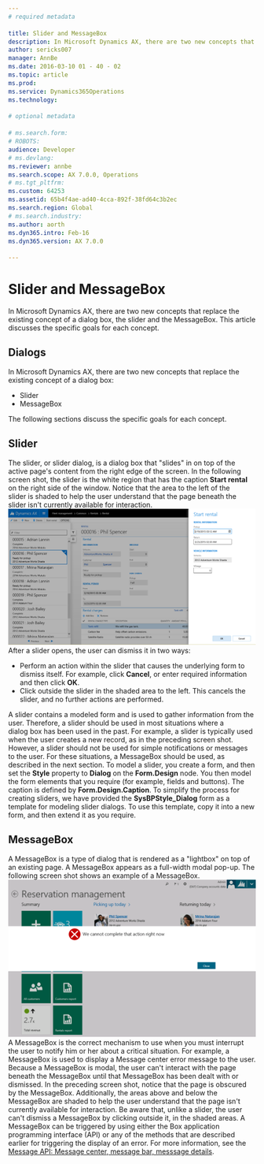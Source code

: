 ```yaml
---
# required metadata

title: Slider and MessageBox
description: In Microsoft Dynamics AX, there are two new concepts that replace the existing concept of a dialog box, the slider and the MessageBox. This article discusses the specific goals for each concept. 
author: sericks007
manager: AnnBe
ms.date: 2016-03-10 01 - 40 - 02
ms.topic: article
ms.prod: 
ms.service: Dynamics365Operations
ms.technology: 

# optional metadata

# ms.search.form: 
# ROBOTS: 
audience: Developer
# ms.devlang: 
ms.reviewer: annbe
ms.search.scope: AX 7.0.0, Operations
# ms.tgt_pltfrm: 
ms.custom: 64253
ms.assetid: 65b4f4ae-ad40-4cca-892f-38fd64c3b2ec
ms.search.region: Global
# ms.search.industry: 
ms.author: aorth
ms.dyn365.intro: Feb-16
ms.dyn365.version: AX 7.0.0

---
```


# Slider and MessageBox

In Microsoft Dynamics AX, there are two new concepts that replace the existing concept of a dialog box, the slider and the MessageBox. This article discusses the specific goals for each concept. 

Dialogs
-------

In Microsoft Dynamics AX, there are two new concepts that replace the existing concept of a dialog box:

-   Slider
-   MessageBox

The following sections discuss the specific goals for each concept.

## Slider
The slider, or slider dialog, is a dialog box that "slides" in on top of the active page's content from the right edge of the screen. In the following screen shot, the slider is the white region that has the caption **Start rental** on the right side of the window. Notice that the area to the left of the slider is shaded to help the user understand that the page beneath the slider isn't currently available for interaction. [![1\_Dialog](./media/1_dialog.png)](./media/1_dialog.png) After a slider opens, the user can dismiss it in two ways:

-   Perform an action within the slider that causes the underlying form to dismiss itself. For example, click **Cancel**, or enter required information and then click **OK**.
-   Click outside the slider in the shaded area to the left. This cancels the slider, and no further actions are performed.

A slider contains a modeled form and is used to gather information from the user. Therefore, a slider should be used in most situations where a dialog box has been used in the past. For example, a slider is typically used when the user creates a new record, as in the preceding screen shot. However, a slider should not be used for simple notifications or messages to the user. For these situations, a MessageBox should be used, as described in the next section. To model a slider, you create a form, and then set the **Style** property to **Dialog** on the **Form.Design** node. You then model the form elements that you require (for example, fields and buttons). The caption is defined by **Form.Design.Caption**. To simplify the process for creating sliders, we have provided the **SysBPStyle\_Dialog** form as a template for modeling slider dialogs. To use this template, copy it into a new form, and then extend it as you require.

## MessageBox
A MessageBox is a type of dialog that is rendered as a "lightbox" on top of an existing page. A MessageBox appears as a full-width modal pop-up. The following screen shot shows an example of a MessageBox. [![2\_Dialog](./media/2_dialog.png)](./media/2_dialog.png) A MessageBox is the correct mechanism to use when you must interrupt the user to notify him or her about a critical situation. For example, a MessageBox is used to display a Message center error message to the user. Because a MessageBox is modal, the user can't interact with the page beneath the MessageBox until that MessageBox has been dealt with or dismissed. In the preceding screen shot, notice that the page is obscured by the MessageBox. Additionally, the areas above and below the MessageBox are shaded to help the user understand that the page isn't currently available for interaction. Be aware that, unlike a slider, the user can't dismiss a MessageBox by clicking outside it, in the shaded areas. A MessageBox can be triggered by using either the Box application programming interface (API) or any of the methods that are described earlier for triggering the display of an error. For more information, see the [Message API: Message center, message bar, messsage details](messaging-api-center-bar-details.md).

